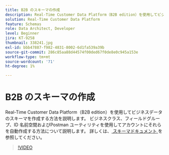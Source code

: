 ```yaml
---
title: B2B のスキーマの作成
description: Real-Time Customer Data Platform（B2B edition）を使用してビジネスデータのスキーマを作成する方法を説明します。
solution: Real-Time Customer Data Platform
feature: Schemas
role: Data Architect, Developer
level: Beginner
jira: KT-9258
thumbnail: 338241.jpg
exl-id: bbb47887-f982-4831-8002-6d1fa539a39b
source-git-commit: 286c85aa88d44574f00ded67f0de8e0c945a153e
workflow-type: tm+mt
source-wordcount: '71'
ht-degree: 1%

---
```


# B2B のスキーマの作成

Real-Time Customer Data Platform（B2B edition）を使用してビジネスデータのスキーマを作成する方法を説明します。 ビジネスクラス、フィールドグループ、ID 名前空間およびPostman ユーティリティを使用してアカウントにそれらを自動作成する方法について説明します。 詳しくは、[ スキーマドキュメント ](https://experienceleague.adobe.com/docs/experience-platform/xdm/home.html?lang=ja) を参照してください。

>[!VIDEO](https://video.tv.adobe.com/v/338241?learn=on&enablevpops)
